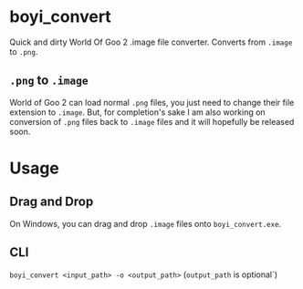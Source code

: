 # boyi_convert
 Quick and dirty World Of Goo 2 .image file converter. Converts from `.image` to `.png`.
 ## `.png` to `.image`
 World of Goo 2 can load normal `.png` files, you just need to change their file extension to `.image`. But, for completion's sake I am also working on conversion of `.png` files back to `.image` files and it will hopefully be released soon.
# Usage
## Drag and Drop
On Windows, you can drag and drop `.image` files onto `boyi_convert.exe`.
## CLI
`boyi_convert <input_path> -o <output_path>` (`output_path` is optional`)
